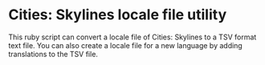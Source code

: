 # Cities: Skylines locale file utility

This ruby script can convert a locale file of Cities: Skylines to a TSV format text file. You can also create a locale file for a new language by adding translations to the TSV file.
